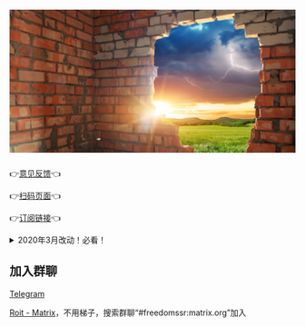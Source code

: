 <!-- b916dfba405732ad11297f7ec732b8ce -->
<h1 align="center">
    <img src="docs/broken_wall.jpg">
</h1>

👉[意见反馈](https://github.com/nulastudio/Freedom/issues)👈

👉[扫码页面](http://nulastudio.org/Freedom/)👈

👉[订阅链接](https://www.liesauer.net/yogurt/subscribe?ACCESS_TOKEN=DAYxR3mMaZAsaqUb)👈

<details>
<summary>2020年3月改动！必看！</summary>
<p>
    &nbsp;&nbsp;&nbsp;&nbsp;程序将正式迁移至公众号使用（个人公众号，不存在任何引流、变现、广告行为），请大家关注微信公众号“神也不知道的世界”并回复“订阅转移”进行订阅转移操作。程序改动如下：<br />
    &nbsp;&nbsp;&nbsp;&nbsp;1. <a href="http://nulastudio.org/Freedom/">旧扫码页面</a>将于2020年6月后正式停止更新。<br />
    &nbsp;&nbsp;&nbsp;&nbsp;2. 旧订阅链接将于2020年6月后正式停止公用，请在此之前前往公众号进行订阅转移，转移后将为每个用户分配个人的ACCESS_TOKEN，转移后权限不变。<br />
    &nbsp;&nbsp;&nbsp;&nbsp;3. 公众号回复“酸酸乳”即可进入扫码页面，手机电脑端都一样。<br />
    &nbsp;&nbsp;&nbsp;&nbsp;4. 公众号回复“订阅转移”即可查看新的订阅链接。<br />
    &nbsp;&nbsp;&nbsp;&nbsp;5. 公众号回复“订阅转移 旧订阅链接”即可进行订阅转移。<br />
</p>
</details>

## 加入群聊
[Telegram](https://t.me/joinchat/G9BlaBNZkDcQlH-WXgLE0A)

[Roit - Matrix](https://riot.im/app/#/room/#freedomssr:matrix.org)，不用梯子，搜索群聊“#freedomssr:matrix.org”加入

